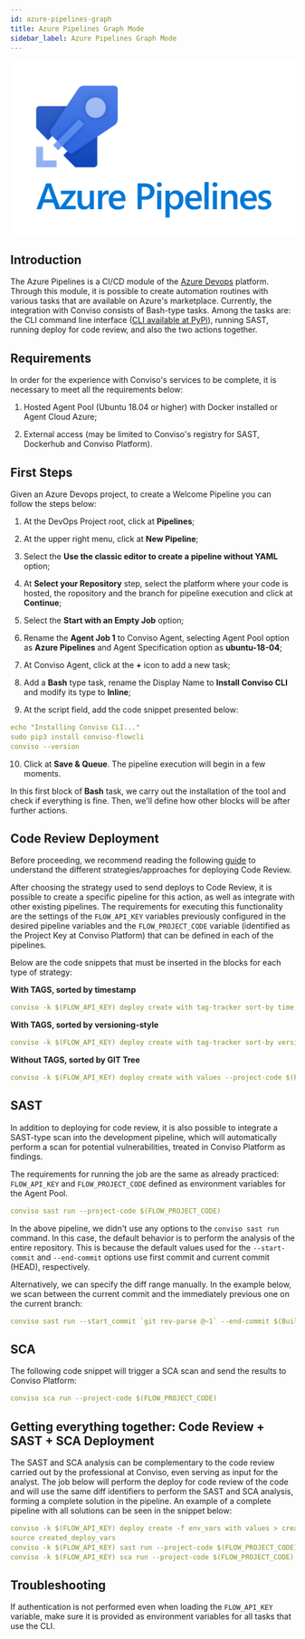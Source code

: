 ```yaml
---
id: azure-pipelines-graph
title: Azure Pipelines Graph Mode
sidebar_label: Azure Pipelines Graph Mode
---
```


<div style={{textAlign: 'center'}}>

![img](../../static/img/azure-pipelines.png)

</div>

## Introduction

The Azure Pipelines is a CI/CD module of the [Azure Devops](https://aex.dev.azure.com/) platform. Through this module, it is possible to create automation routines with various tasks that are available on Azure's marketplace. Currently, the integration with Conviso consists of Bash-type tasks. Among the tasks are: the CLI command line interface ([CLI available at PyPi](https://pypi.org/project/conviso-flowcli/)), running SAST, running deploy for code review, and also the two actions together.

## Requirements

In order for the experience with Conviso's services to be complete, it is necessary to meet all the requirements below:

1. Hosted Agent Pool (Ubuntu 18.04 or higher) with Docker installed or Agent Cloud Azure;

2. External access (may be limited to Conviso's registry for SAST, Dockerhub and Conviso Platform).

## First Steps

Given an Azure Devops project, to create a Welcome Pipeline you can follow the steps below:

1. At the DevOps Project root, click at **Pipelines**;

2. At the upper right menu, click at **New Pipeline**;

3. Select the **Use the classic editor to create a pipeline without YAML** option;

4. At **Select your Repository** step, select the platform where your code is hosted, the ropository and the branch for pipeline execution and click at **Continue**;

5. Select the **Start with an Empty Job** option;

6. Rename the **Agent Job 1** to Conviso Agent, selecting Agent Pool option as **Azure Pipelines** and Agent Specification option as **ubuntu-18-04**;

7. At Conviso Agent, click at the **+** icon to add a new task;

8. Add a **Bash** type task, rename the Display Name to **Install Conviso CLI** and modify its type to **Inline**;

9. At the script field, add the code snippet presented below:

```yml
echo "Installing Conviso CLI..."
sudo pip3 install conviso-flowcli
conviso --version
```

10. Click at **Save & Queue**. The pipeline execution will begin in a few moments.

In this first block of **Bash** task, we carry out the installation of the tool and check if everything is fine. Then, we'll define how other blocks will be after further actions.

## Code Review Deployment

Before proceeding, we recommend reading the following [guide](../guides/code-review-strategies) to understand the different strategies/approaches for deploying Code Review.

After choosing the strategy used to send deploys to Code Review, it is possible to create a specific pipeline for this action, as well as integrate with other existing pipelines. The requirements for executing this functionality are the settings of the ```FLOW_API_KEY``` variables previously configured in the desired pipeline variables and the ```FLOW_PROJECT_CODE``` variable (identified as the Project Key at Conviso Platform) that can be defined in each of the pipelines.

Below are the code snippets that must be inserted in the blocks for each type of strategy: 

**With TAGS, sorted by timestamp**

```yml
conviso -k $(FLOW_API_KEY) deploy create with tag-tracker sort-by time --project-code $(FLOW_PROJECT_CODE)
```

**With TAGS, sorted by versioning-style**

```yml
conviso -k $(FLOW_API_KEY) deploy create with tag-tracker sort-by versioning-style --project-code $(FLOW_PROJECT_CODE)
```

**Without TAGS, sorted by GIT Tree**

```yml
conviso -k $(FLOW_API_KEY) deploy create with values --project-code $(FLOW_PROJECT_CODE)
```

## SAST

In addition to deploying for code review, it is also possible to integrate a SAST-type scan into the development pipeline, which will automatically perform a scan for potential vulnerabilities, treated in Conviso Platform as findings.

The requirements for running the job are the same as already practiced: ```FLOW_API_KEY``` and ```FLOW_PROJECT_CODE``` defined as environment variables for the Agent Pool.

```yml
conviso sast run --project-code $(FLOW_PROJECT_CODE)
```

In the above pipeline, we didn't use any options to the ```conviso sast run``` command. In this case, the default behavior is to perform the analysis of the entire repository. This is because the default values used for the ```--start-commit``` and ```--end-commit``` options use first commit and current commit (HEAD), respectively.

Alternatively, we can specify the diff range manually. In the example below, we scan between the current commit and the immediately previous one on the current branch:

```yml
conviso sast run --start_commit `git rev-parse @~1` --end-commit $(Build.SourceVersion) --project-code $(FLOW_PROJECT_CODE)
```

## SCA

The following code snippet will trigger a SCA scan and send the results to Conviso Platform:

```yml
conviso sca run --project-code $(FLOW_PROJECT_CODE)
```

## Getting everything together: Code Review + SAST + SCA Deployment

The SAST and SCA analysis can be complementary to the code review carried out by the professional at Conviso, even serving as input for the analyst. The job below will perform the deploy for code review of the code and will use the same diff identifiers to perform the SAST and SCA analysis, forming a complete solution in the pipeline. An example of a complete pipeline with all solutions can be seen in the snippet below:

```yml
conviso -k $(FLOW_API_KEY) deploy create -f env_vars with values > created_deploy_vars
source created_deploy_vars
conviso -k $(FLOW_API_KEY) sast run --project-code $(FLOW_PROJECT_CODE)
conviso -k $(FLOW_API_KEY) sca run --project-code $(FLOW_PROJECT_CODE)
```

## Troubleshooting
If authentication is not performed even when loading the ```FLOW_API_KEY``` variable, make sure it is provided as environment variables for all tasks that use the CLI.
